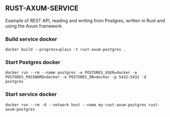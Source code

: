 ## RUST-AXUM-SERVICE

Example of REST API, reading and writing from Postgres, written in Rust and using the Axum framework


### Build service docker
```
docker build --progress=plain -t rust-axum-postgres .
```

### Start Postgres docker
```
docker run --rm --name postgres -e POSTGRES_USER=docker -e POSTGRES_PASSWORD=docker -e POSTGRES_DB=docker -p 5432:5432 -d postgres
```

### Start service docker
```
docker run --rm -d --network host --name my-rust-axum-postgres rust-axum-postgres
```

